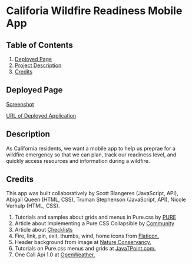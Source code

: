 # Califoria Wildfire Readiness Mobile App

## Table of Contents
1. [Deployed Page](#deployed-page)
2. [Project Description](#project-description)
3. [Credits](#credits)


## Deployed Page
[Screenshot](./Assets/Images/screenshot.jpg)

[URL of Deployed Application](https://nverhulp.github.io/wildfire-app/)


## Description
As California residents, we want a mobile app to help us preprae for a wildfire emergency so that we can plan, track our readiness level, and quickly access resources and information during a wildfire. 


## Credits
This app was built collaboratively by Scott Blangeres (JavaScript, API), Abigail Queen (HTML, CSS), Truman Stephenson (JavaScript, API), Nicole Verhulp (HTML, CSS). 
1. Tutorials and samples about grids and menus in Pure.css by [PURE](https://purecss.io/)
2. Article about Implementing a Pure CSS Collapsible by [Community](https://www.digitalocean.com/community/tutorials/css-collapsible)
3. Article about [Checklists](https://medium.com/claritydesignsystem/pure-css-accessible-checkboxes-and-radios-buttons-54063e759bb3)
4. Fire, link, pin, exit, thumbs, wind, home icons from [Flaticon.](https://flaticon.com) 
5. Header background from image at [Nature Conservancy.](https://www.nature.org/en-us/about-us/where-we-work/united-states/california/stories-in-california/californias-wildfire-future/)
6. Tutorials on Pure.css menus and grids at [JavaTPoint.com.](https://www.javatpoint.com/pure-css-tutorial)
7. One Call Api 1.0 at [OpenWeather.](https://openweathermap.org/api/one-call-api)

